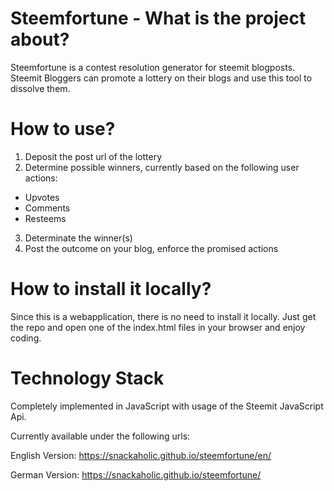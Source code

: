 # Steemfortune - What is the project about?
Steemfortune is a contest resolution generator for steemit blogposts.
Steemit Bloggers can promote a lottery on their blogs and use this tool to dissolve them.

# How to use?
1. Deposit the post url of the lottery
2. Determine possible winners, currently based on the following user actions:
  - Upvotes
  - Comments
  - Resteems
3. Determinate the winner(s)
4. Post the outcome on your blog, enforce the promised actions

# How to install it locally?
Since this is a webapplication, there is no need to install it locally. Just get the repo and open one of the index.html files in your browser and enjoy coding.

# Technology Stack
Completely implemented in JavaScript with usage of the Steemit JavaScript Api.

Currently available under the following urls:

English Version:
https://snackaholic.github.io/steemfortune/en/

German Version:
https://snackaholic.github.io/steemfortune/
